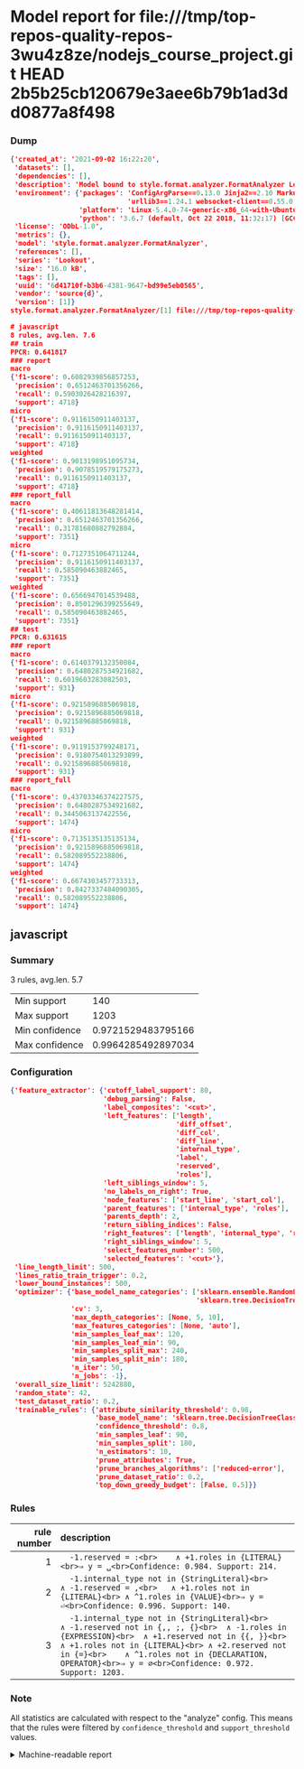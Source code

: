 # Model report for file:///tmp/top-repos-quality-repos-3wu4z8ze/nodejs_course_project.git HEAD 2b5b25cb120679e3aee6b79b1ad3dd0877a8f498

### Dump

```json
{'created_at': '2021-09-02 16:22:20',
 'datasets': [],
 'dependencies': [],
 'description': 'Model bound to style.format.analyzer.FormatAnalyzer Lookout analyzer.',
 'environment': {'packages': 'ConfigArgParse==0.13.0 Jinja2==2.10 MarkupSafe==1.1.1 PyStemmer==1.3.0 PyYAML==5.1 Pympler==0.5 SQLAlchemy==1.2.10 SQLAlchemy-Utils==0.33.3 asdf==2.3.2 bblfsh==2.12.7 boto==2.49.0 boto3==1.9.130 botocore==1.12.130 cachetools==2.0.1 certifi==2019.3.9 chardet==3.0.4 clint==0.5.1 docker==3.7.0 docker-pycreds==0.4.0 dulwich==0.19.11 grpcio==1.19.0 grpcio-tools==1.19.0 humanfriendly==4.16.1 humanize==0.5.1 idna==2.8 jmespath==0.9.4 jsonschema==2.6.0 lookout-sdk==0.4.1 lookout-sdk-ml==0.19.0 lookout-style==0.2.0 lz4==2.1.6 modelforge==0.12.1 numpy==1.16.2 packaging==19.0 pandas==0.22.0 pip==19.0.3 protobuf==3.7.0 psycopg2-binary==2.7.5 pygtrie==2.3 pyparsing==2.3.1 python-dateutil==2.8.0 python-igraph==0.7.1.post6 pytz==2019.1 requests==2.21.0 requirements-parser==0.2.0 scikit-learn==0.20.1 scikit-optimize==0.5.2 scipy==1.2.1 semantic-version==2.6.0 setuptools==40.8.0 six==1.12.0 smart-open==1.8.1 sourced-ml==0.8.2 spdx==2.5.0 stringcase==1.2.0 tabulate==0.8.2 tqdm==4.31.1 '
                             'urllib3==1.24.1 websocket-client==0.55.0 xxhash==1.3.0',
                 'platform': 'Linux-5.4.0-74-generic-x86_64-with-Ubuntu-18.04-bionic',
                 'python': '3.6.7 (default, Oct 22 2018, 11:32:17) [GCC 8.2.0]'},
 'license': 'ODbL-1.0',
 'metrics': {},
 'model': 'style.format.analyzer.FormatAnalyzer',
 'references': [],
 'series': 'Lookout',
 'size': '16.0 kB',
 'tags': [],
 'uuid': '6d41710f-b3b6-4381-9647-bd99e5eb0565',
 'vendor': 'source{d}',
 'version': [1]}
style.format.analyzer.FormatAnalyzer/[1] file:///tmp/top-repos-quality-repos-3wu4z8ze/nodejs_course_project.git 2b5b25cb120679e3aee6b79b1ad3dd0877a8f498

# javascript
8 rules, avg.len. 7.6
## train
PPCR: 0.641817
### report
macro
{'f1-score': 0.6082939856857253,
 'precision': 0.6512463701356266,
 'recall': 0.5903026428216397,
 'support': 4718}
micro
{'f1-score': 0.9116150911403137,
 'precision': 0.9116150911403137,
 'recall': 0.9116150911403137,
 'support': 4718}
weighted
{'f1-score': 0.9013198951095734,
 'precision': 0.9078519579175273,
 'recall': 0.9116150911403137,
 'support': 4718}
### report_full
macro
{'f1-score': 0.40611813648281414,
 'precision': 0.6512463701356266,
 'recall': 0.31781680882792884,
 'support': 7351}
micro
{'f1-score': 0.7127351064711244,
 'precision': 0.9116150911403137,
 'recall': 0.585090463882465,
 'support': 7351}
weighted
{'f1-score': 0.6566947014539488,
 'precision': 0.8501296399255649,
 'recall': 0.585090463882465,
 'support': 7351}
## test
PPCR: 0.631615
### report
macro
{'f1-score': 0.6140379132350084,
 'precision': 0.6480287534921682,
 'recall': 0.6019603283082503,
 'support': 931}
micro
{'f1-score': 0.9215896885069818,
 'precision': 0.9215896885069818,
 'recall': 0.9215896885069818,
 'support': 931}
weighted
{'f1-score': 0.9119153799248171,
 'precision': 0.9180754013293899,
 'recall': 0.9215896885069818,
 'support': 931}
### report_full
macro
{'f1-score': 0.43703346374227575,
 'precision': 0.6480287534921682,
 'recall': 0.3445063137422556,
 'support': 1474}
micro
{'f1-score': 0.7135135135135134,
 'precision': 0.9215896885069818,
 'recall': 0.582089552238806,
 'support': 1474}
weighted
{'f1-score': 0.6674303457733313,
 'precision': 0.8427337484090305,
 'recall': 0.582089552238806,
 'support': 1474}
```

## javascript
### Summary
3 rules, avg.len. 5.7

| | |
|-|-|
|Min support|140|
|Max support|1203|
|Min confidence|0.9721529483795166|
|Max confidence|0.9964285492897034|

### Configuration

```json
{'feature_extractor': {'cutoff_label_support': 80,
                       'debug_parsing': False,
                       'label_composites': '<cut>',
                       'left_features': ['length',
                                         'diff_offset',
                                         'diff_col',
                                         'diff_line',
                                         'internal_type',
                                         'label',
                                         'reserved',
                                         'roles'],
                       'left_siblings_window': 5,
                       'no_labels_on_right': True,
                       'node_features': ['start_line', 'start_col'],
                       'parent_features': ['internal_type', 'roles'],
                       'parents_depth': 2,
                       'return_sibling_indices': False,
                       'right_features': ['length', 'internal_type', 'reserved', 'roles'],
                       'right_siblings_window': 5,
                       'select_features_number': 500,
                       'selected_features': '<cut>'},
 'line_length_limit': 500,
 'lines_ratio_train_trigger': 0.2,
 'lower_bound_instances': 500,
 'optimizer': {'base_model_name_categories': ['sklearn.ensemble.RandomForestClassifier',
                                              'sklearn.tree.DecisionTreeClassifier'],
               'cv': 3,
               'max_depth_categories': [None, 5, 10],
               'max_features_categories': [None, 'auto'],
               'min_samples_leaf_max': 120,
               'min_samples_leaf_min': 90,
               'min_samples_split_max': 240,
               'min_samples_split_min': 180,
               'n_iter': 50,
               'n_jobs': -1},
 'overall_size_limit': 5242880,
 'random_state': 42,
 'test_dataset_ratio': 0.2,
 'trainable_rules': {'attribute_similarity_threshold': 0.98,
                     'base_model_name': 'sklearn.tree.DecisionTreeClassifier',
                     'confidence_threshold': 0.8,
                     'min_samples_leaf': 90,
                     'min_samples_split': 180,
                     'n_estimators': 10,
                     'prune_attributes': True,
                     'prune_branches_algorithms': ['reduced-error'],
                     'prune_dataset_ratio': 0.2,
                     'top_down_greedy_budget': [False, 0.5]}}
```

### Rules

| rule number | description |
|----:|:-----|
| 1 | `  -1.reserved = :<br>	∧ +1.roles in {LITERAL}<br>⇒ y = ␣<br>Confidence: 0.984. Support: 214.` |
| 2 | `  -1.internal_type not in {StringLiteral}<br>	∧ -1.reserved = ,<br>	∧ +1.roles not in {LITERAL}<br>	∧ ^1.roles in {VALUE}<br>⇒ y = ⏎<br>Confidence: 0.996. Support: 140.` |
| 3 | `  -1.internal_type not in {StringLiteral}<br>	∧ -1.reserved not in {,, ;, {}<br>	∧ -1.roles in {EXPRESSION}<br>	∧ +1.reserved not in {{, }}<br>	∧ +1.roles not in {LITERAL}<br>	∧ +2.reserved not in {=}<br>	∧ ^1.roles not in {DECLARATION, OPERATOR}<br>⇒ y = ∅<br>Confidence: 0.972. Support: 1203.` |

### Note
All statistics are calculated with respect to the "analyze" config. This means that the rules were filtered by
`confidence_threshold` and `support_threshold` values.

<details>
    <summary>Machine-readable report</summary>
```json
{"javascript": {"avg_rule_len": 5.666666666666667, "max_conf": 0.9964285492897034, "max_support": 1203, "min_conf": 0.9721529483795166, "min_support": 140, "num_rules": 3}}
```
</details>

